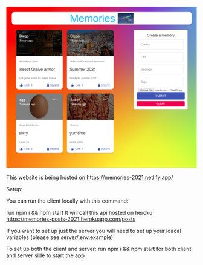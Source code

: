 ![](/images/gettingStartedImage.PNG)

This website is being hosted on https://memories-2021.netlify.app/


Setup:

You can run the client locally with this command:

run npm i && npm start
It will call this api hosted on heroku: https://memories-posts-2021.herokuapp.com/posts


If you want to set up just the server you will need to set up your loacal variables (please see server/.env.example)


To set up both the client and server:
run npm i && npm start for both client and server side to start the app
